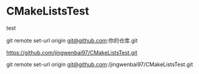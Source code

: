 # CMakeListsTest
test


git remote set-url origin git@github.com:你的仓库.git

https://github.com/jingwenbai97/CMakeListsTest.git


git remote set-url origin git@github.com:/jingwenbai97/CMakeListsTest.git

